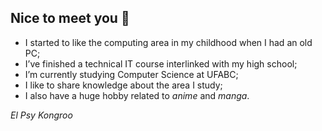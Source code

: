 ## Nice to meet you 👋

<!--
**alessandrojean/alessandrojean** is a ✨ _special_ ✨ repository because its `README.md` (this file) appears on your GitHub profile.
-->

- I started to like the computing area in my childhood when I had an old PC;
- I’ve finished a technical IT course interlinked with my high school;
- I’m currently studying Computer Science at UFABC;
- I like to share knowledge about the area I study;
- I also have a huge hobby related to *anime* and *manga*.

*El Psy Kongroo*
